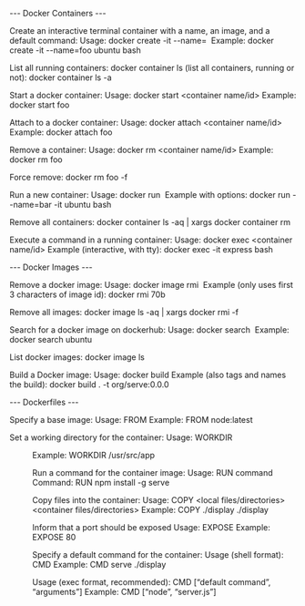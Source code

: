 --- Docker Containers ---

Create an interactive terminal container with a name, an image, and a default command:
Usage: docker create -it --name=<name> <image> <command>
Example: docker create -it --name=foo ubuntu bash

List all running containers:
docker container ls
(list all containers, running or not): docker container ls -a

Start a docker container:
Usage: docker start <container name/id>
Example: docker start foo

Attach to a docker container:
Usage: docker attach <container name/id>
Example: docker attach foo

Remove a container:
Usage: docker rm <container name/id>
Example: docker rm foo

Force remove: docker rm foo -f

Run a new container:
Usage: docker run <image> <command>
Example with options: docker run --name=bar -it ubuntu bash

Remove all containers:
docker container ls -aq | xargs docker container rm

Execute a command in a running container:
Usage: docker exec <container name/id> <command>
Example (interactive, with tty): docker exec -it express bash

--- Docker Images ---

Remove a docker image:
Usage: docker image rmi <image id>
Example (only uses first 3 characters of image id): docker rmi 70b

Remove all images:
docker image ls -aq | xargs docker rmi -f

Search for a docker image on dockerhub:
Usage: docker search <image>
Example: docker search ubuntu

List docker images:
docker image ls

Build a Docker image:
Usage: docker build <path>
Example (also tags and names the build): docker build . -t org/serve:0.0.0

--- Dockerfiles ---

Specify a base image:
Usage: FROM <base image>
Example: FROM node:latest

Set a working directory for the container:
Usage: WORKDIR <dir>
Example: WORKDIR /usr/src/app

Run a command for the container image:
Usage: RUN command
Command: RUN npm install -g serve

Copy files into the container:
Usage: COPY <local files/directories> <container files/directories>
Example: COPY ./display ./display

Inform that a port should be exposed
Usage: EXPOSE <port>
Example: EXPOSE 80

Specify a default command for the container:
Usage (shell format): CMD <default command>
Example: CMD serve ./display

Usage (exec format, recommended): CMD [“default command”, “arguments”]
Example: CMD [“node”, “server.js”]